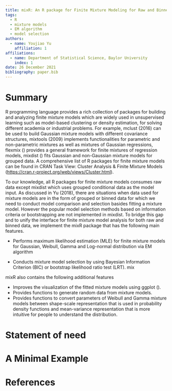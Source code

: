 ```yaml
---
title: mixR: An R package for Finite Mixture Modeling for Raw and Binned Data
tags:
  - R
  - mixture models
  - EM algorithm
  - model selection
authors:
  - name: Youjiao Yu
    affiliation: 1
affiliations:
  - name: Department of Statistical Science, Baylor University
    index: 1
date: 26 December 2021
bibliography: paper.bib
---
```


# Summary
R programming language provides a rich collection of packages for building and analyzing finite mixture models which are widely used in unsupervised learning such as model-based clustering or density estimation, for solving different academia or industrial problems. For example, mclust (2016) can be used to build Gaussian mixture models with different covariance structures, mixtools (2009) implements functionalities for parametric and non-parametric mixtures as well as mixtures of Gaussian regressions, flexmix () provides a general framework for finite mixtures of regression models, mixdist () fits Gaussian and non-Gaussian mixture models for grouped data. A comprehensive list of R packages for finite mixture models can be found in CRAN Task View: Cluster Analysis & Finite Mixture Models (https://cran.r-project.org/web/views/Cluster.html). 


To our knowledge, all R packages for finite mixture models consumes raw data except mixdist which uses grouped conditional data as the model input. As discussed in Yu (2018), there are situations when data used for mixture models are in the form of grouped or binned data for which we need to conduct model comparison and selection basides fitting a mixture model. However the popular model selection methods based on information criteria or bootstrapping are not implemented in mixdist. To bridge this gap and to unify the interface for finite mixture model analysis for both raw and binned data, we implement the mixR package that has the following main features.

* Performs maximum likelihood estimation (MLE) for finite mixture models for Gaussian, Weibull, Gamma and Log-normal distribution via EM algorithm

* Conducts mixture model selection by using Bayesian Information Criterion (BIC) or bootstrap likelihood ratio test (LRT). 
mix

mixR also contains the following additional features
* Improves the visualization of the fitted mixture models using ggplot ().
* Provides functions to generate random data from mixture models.
* Provides functions to convert parameters of Weibull and Gamma mixture models between shape-scale representation that is used in probability density functions and mean-variance representation that is more intuitive for people to understand the distribution.



# Statement of need



# A Minimal Example



# References
